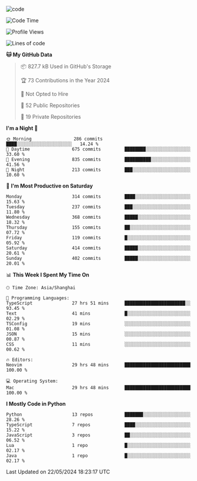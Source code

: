 
<!--
**liuyaanng/liuyaanng** is a ✨ _special_ ✨ repository because its `README.md` (this file) appears on your GitHub profile.

Here are some ideas to get you started:

- 🔭 I’m currently working on ...
- 🌱 I’m currently learning ...
- 👯 I’m looking to collaborate on ...
- 🤔 I’m looking for help with ...
- 💬 Ask me about ...
- 📫 How to reach me: ...
- 😄 Pronouns: ...
- ⚡ Fun fact: ...
-->


![code](https://cdn.jsdelivr.net/gh/liuyaanng/liuyaanng@1.0/code.gif) 

<!--START_SECTION:waka-->
![Code Time](http://img.shields.io/badge/Code%20Time-408%20hrs%2011%20mins-blue)

![Profile Views](http://img.shields.io/badge/Profile%20Views-0-blue)

![Lines of code](https://img.shields.io/badge/From%20Hello%20World%20I%27ve%20Written-14.6%20million%20lines%20of%20code-blue)

**🐱 My GitHub Data** 

> 📦 827.7 kB Used in GitHub's Storage 
 > 
> 🏆 73 Contributions in the Year 2024
 > 
> 🚫 Not Opted to Hire
 > 
> 📜 52 Public Repositories 
 > 
> 🔑 19 Private Repositories 
 > 
**I'm a Night 🦉** 

```text
🌞 Morning                286 commits         ████░░░░░░░░░░░░░░░░░░░░░   14.24 % 
🌆 Daytime                675 commits         ████████░░░░░░░░░░░░░░░░░   33.60 % 
🌃 Evening                835 commits         ██████████░░░░░░░░░░░░░░░   41.56 % 
🌙 Night                  213 commits         ███░░░░░░░░░░░░░░░░░░░░░░   10.60 % 
```
📅 **I'm Most Productive on Saturday** 

```text
Monday                   314 commits         ████░░░░░░░░░░░░░░░░░░░░░   15.63 % 
Tuesday                  237 commits         ███░░░░░░░░░░░░░░░░░░░░░░   11.80 % 
Wednesday                368 commits         █████░░░░░░░░░░░░░░░░░░░░   18.32 % 
Thursday                 155 commits         ██░░░░░░░░░░░░░░░░░░░░░░░   07.72 % 
Friday                   119 commits         █░░░░░░░░░░░░░░░░░░░░░░░░   05.92 % 
Saturday                 414 commits         █████░░░░░░░░░░░░░░░░░░░░   20.61 % 
Sunday                   402 commits         █████░░░░░░░░░░░░░░░░░░░░   20.01 % 
```


📊 **This Week I Spent My Time On** 

```text
🕑︎ Time Zone: Asia/Shanghai

💬 Programming Languages: 
TypeScript               27 hrs 51 mins      ███████████████████████░░   93.45 % 
Text                     41 mins             █░░░░░░░░░░░░░░░░░░░░░░░░   02.29 % 
TSConfig                 19 mins             ░░░░░░░░░░░░░░░░░░░░░░░░░   01.08 % 
JSON                     15 mins             ░░░░░░░░░░░░░░░░░░░░░░░░░   00.87 % 
CSS                      11 mins             ░░░░░░░░░░░░░░░░░░░░░░░░░   00.62 % 

🔥 Editors: 
Neovim                   29 hrs 48 mins      █████████████████████████   100.00 % 

💻 Operating System: 
Mac                      29 hrs 48 mins      █████████████████████████   100.00 % 
```

**I Mostly Code in Python** 

```text
Python                   13 repos            ███████░░░░░░░░░░░░░░░░░░   28.26 % 
TypeScript               7 repos             ████░░░░░░░░░░░░░░░░░░░░░   15.22 % 
JavaScript               3 repos             ██░░░░░░░░░░░░░░░░░░░░░░░   06.52 % 
Lua                      1 repo              █░░░░░░░░░░░░░░░░░░░░░░░░   02.17 % 
Java                     1 repo              █░░░░░░░░░░░░░░░░░░░░░░░░   02.17 % 
```




 Last Updated on 22/05/2024 18:23:17 UTC
<!--END_SECTION:waka-->

